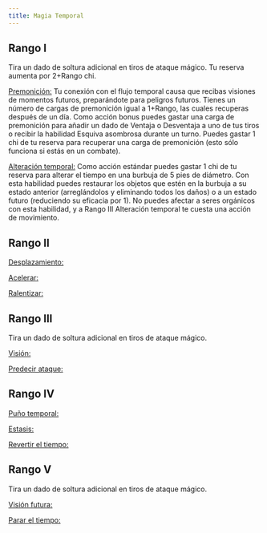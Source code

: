 ```yaml
---
title: Magia Temporal
---
```


## Rango I

Tira un dado de soltura adicional en tiros de ataque mágico. Tu reserva aumenta por 2+Rango chi.

<u>Premonición:</u> Tu conexión con el flujo temporal causa que recibas visiones de momentos futuros, preparándote para peligros futuros. Tienes un número de cargas de premonición igual a 1+Rango, las cuales recuperas después de un día. Como acción bonus puedes gastar una carga de premonición para añadir un dado de Ventaja o Desventaja a uno de tus tiros o recibir la habilidad Esquiva asombrosa durante un turno. Puedes gastar 1 chi de tu reserva para recuperar una carga de premonición (esto sólo funciona si estás en un combate).

<u>Alteración temporal:</u> Como acción estándar puedes gastar 1 chi de tu reserva para alterar el tiempo en una burbuja de 5 pies de diámetro. Con esta habilidad puedes restaurar los objetos que estén en la burbuja a su estado anterior (arreglándolos y eliminando todos los daños) o a un estado futuro (reduciendo su eficacia por 1). No puedes afectar a seres orgánicos con esta habilidad, y a Rango III Alteración temporal te cuesta una acción de movimiento.

## Rango II

<u>Desplazamiento:</u> 

<u>Acelerar:</u>

<u>Ralentizar:</u>

## Rango III

Tira un dado de soltura adicional en tiros de ataque mágico. 

<u>Visión:</u>

<u>Predecir ataque:</u>

## Rango IV

<u>Puño temporal:</u>

<u>Estasis:</u>

<u>Revertir el tiempo:</u>

## Rango V 

Tira un dado de soltura adicional en tiros de ataque mágico.

<u>Visión futura:</u>

<u>Parar el tiempo:</u>